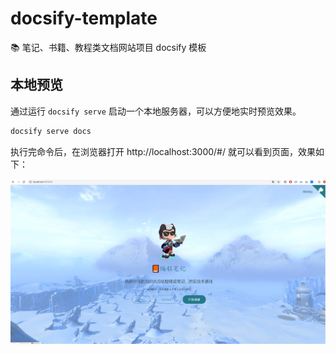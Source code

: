 # docsify-template
📚 笔记、书籍、教程类文档网站项目 docsify 模板



## 本地预览

通过运行 `docsify serve` 启动一个本地服务器，可以方便地实时预览效果。

```bash
docsify serve docs
```

执行完命令后，在浏览器打开 http://localhost:3000/#/ 就可以看到页面，效果如下：

![image-20210814225804063](assets/image-20210814225804063.png)
